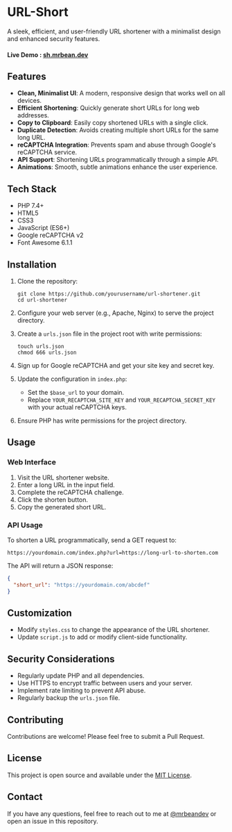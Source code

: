 # URL-Short

A sleek, efficient, and user-friendly URL shortener with a minimalist design and enhanced security features.
#### Live Demo : [sh.mrbean.dev](https://sh.mrbean.dev)
## Features

- **Clean, Minimalist UI**: A modern, responsive design that works well on all devices.
- **Efficient Shortening**: Quickly generate short URLs for long web addresses.
- **Copy to Clipboard**: Easily copy shortened URLs with a single click.
- **Duplicate Detection**: Avoids creating multiple short URLs for the same long URL.
- **reCAPTCHA Integration**: Prevents spam and abuse through Google's reCAPTCHA service.
- **API Support**: Shortening URLs programmatically through a simple API.
- **Animations**: Smooth, subtle animations enhance the user experience.

## Tech Stack

- PHP 7.4+
- HTML5
- CSS3
- JavaScript (ES6+)
- Google reCAPTCHA v2
- Font Awesome 6.1.1

## Installation

1. Clone the repository:
   ```
   git clone https://github.com/yourusername/url-shortener.git
   cd url-shortener
   ```

2. Configure your web server (e.g., Apache, Nginx) to serve the project directory.

3. Create a `urls.json` file in the project root with write permissions:
   ```
   touch urls.json
   chmod 666 urls.json
   ```

4. Sign up for Google reCAPTCHA and get your site key and secret key.

5. Update the configuration in `index.php`:
   - Set the `$base_url` to your domain.
   - Replace `YOUR_RECAPTCHA_SITE_KEY` and `YOUR_RECAPTCHA_SECRET_KEY` with your actual reCAPTCHA keys.

6. Ensure PHP has write permissions for the project directory.

## Usage

### Web Interface

1. Visit the URL shortener website.
2. Enter a long URL in the input field.
3. Complete the reCAPTCHA challenge.
4. Click the shorten button.
5. Copy the generated short URL.

### API Usage

To shorten a URL programmatically, send a GET request to:

```
https://yourdomain.com/index.php?url=https://long-url-to-shorten.com
```

The API will return a JSON response:

```json
{
  "short_url": "https://yourdomain.com/abcdef"
}
```

## Customization

- Modify `styles.css` to change the appearance of the URL shortener.
- Update `script.js` to add or modify client-side functionality.

## Security Considerations

- Regularly update PHP and all dependencies.
- Use HTTPS to encrypt traffic between users and your server.
- Implement rate limiting to prevent API abuse.
- Regularly backup the `urls.json` file.

## Contributing

Contributions are welcome! Please feel free to submit a Pull Request.

## License

This project is open source and available under the [MIT License](LICENSE).

## Contact

If you have any questions, feel free to reach out to me at [@mrbeandev](https://t.me/mrbeandev) or open an issue in this repository.
